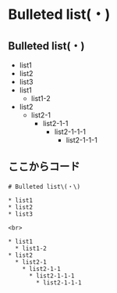 # Bulleted list\(・\)

## Bulleted list\(・\)

* list1
* list2
* list3
* list1
  * list1-2
* list2
  * list2-1
    * list2-1-1
      * list2-1-1-1
        * list2-1-1-1 

## ここからコード

```text
# Bulleted list\(・\)

* list1
* list2
* list3

<br>

* list1
  * list1-2
* list2
  * list2-1
    * list2-1-1
      * list2-1-1-1
        * list2-1-1-1
```

